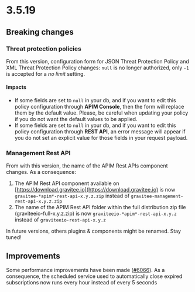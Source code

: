 # 3.5.19

## Breaking changes

### Threat protection policies

From this version, configuration form for JSON Threat Protection Policy and XML Threat Protection Policy changes: `null` is no longer authorized, only `-1` is accepted for a _no limit_ setting.

#### Impacts

* If some fields are set to `null` in your db, and if you want to edit this policy configuration through **APIM Console**, then the form will replace them by the default value. Please, be careful when updating your policy if you do not want the default values to be applied.
* If some fields are set to `null` in your db, and if you want to edit this policy configuration through **REST API**, an error message will appear if you do not set an explicit value for those fields in your request payload.

### Management Rest API

From with this version, the name of the APIM Rest APIs component changes. As a consequence:

1. The APIM Rest API component available on [https://download.gravitee.io](https://download.gravitee.io) is now `gravitee-*apim*-rest-api-x.y.z.zip` instead of `gravitee-management-rest-api-x.y.z.zip`
2. The name of the APIM Rest API folder within the full distribution zip file (graviteeio-full-x.y.z.zip) is now `graviteeio-*apim*-rest-api-x.y.z` instead of `graviteeio-rest-api-x.y.z`

In future versions, others plugins & components might be renamed. Stay tuned!

## Improvements

Some performance improvements have been made ([#6066](https://github.com/gravitee-io/issues/issues/6066)). As a consequence, the scheduled service used to automatically close expired subscriptions now runs every hour instead of every 5 seconds
